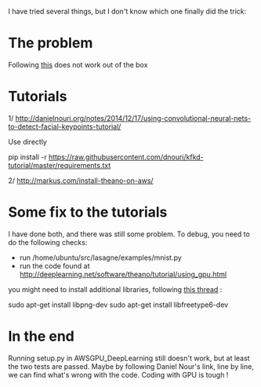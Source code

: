 I have tried several things, but I don't know which one finally did the trick:

# The problem

Following [this](https://github.com/wendykan/AWSGPU_DeepLearning) does not work out of the box

# Tutorials
1/ http://danielnouri.org/notes/2014/12/17/using-convolutional-neural-nets-to-detect-facial-keypoints-tutorial/

Use directly 

pip install -r https://raw.githubusercontent.com/dnouri/kfkd-tutorial/master/requirements.txt

2/ http://markus.com/install-theano-on-aws/


# Some fix to the tutorials

I have done both, and there was still some problem. To debug, you need to do the following checks:

- run /home/ubuntu/src/lasagne/examples/mnist.py
- run the code found at http://deeplearning.net/software/theano/tutorial/using_gpu.html

you might need to install additional libraries, following [this thread](https://github.com/wendykan/AWSGPU_DeepLearning/issues/5) :

sudo apt-get install libpng-dev
sudo apt-get install libfreetype6-dev


# In the end

Running setup.py in AWSGPU_DeepLearning still doesn't work, but at least the two tests are passed. Maybe by following Daniel Nour's link, line by line, we can find what's wrong with the code. Coding with GPU is tough !